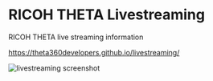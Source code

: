 # RICOH THETA Livestreaming
RICOH THETA live streaming information 

https://theta360developers.github.io/livestreaming/

![livestreaming screenshot](https://github.com/theta360developers/livestreaming/blob/master/img/livestreamingScreenshot.JPG?raw=true)
